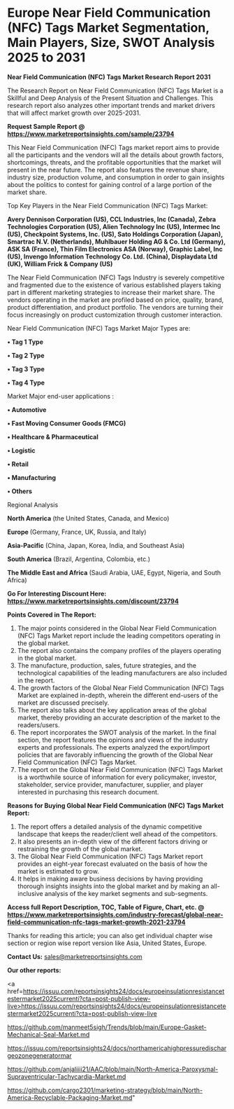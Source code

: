 # Europe Near Field Communication (NFC) Tags Market Segmentation, Main Players, Size, SWOT Analysis 2025 to 2031

<strong>Near Field Communication (NFC) Tags Market Research Report 2031</strong>

The Research Report on Near Field Communication (NFC) Tags Market is a Skillful and Deep Analysis of the Present Situation and Challenges. This research report also analyzes other important trends and market drivers that will affect market growth over 2025-2031.

<strong>Request Sample Report @ <a href=https://www.marketreportsinsights.com/sample/23794>https://www.marketreportsinsights.com/sample/23794</a></strong>

This Near Field Communication (NFC) Tags market report aims to provide all the participants and the vendors will all the details about growth factors, shortcomings, threats, and the profitable opportunities that the market will present in the near future. The report also features the revenue share, industry size, production volume, and consumption in order to gain insights about the politics to contest for gaining control of a large portion of the market share.

Top Key Players in the Near Field Communication (NFC) Tags Market:

<strong>Avery Dennison Corporation (US), CCL Industries, Inc (Canada), Zebra Technologies Corporation (US), Alien Technology Inc (US), Intermec Inc (US), Checkpoint Systems, Inc. (US), Sato Holdings Corporation (Japan), Smartrac N.V. (Netherlands), Muhlbauer Holding AG & Co. Ltd (Germany), ASK SA (France), Thin Film Electronics ASA (Norway), Graphic Label, Inc (US), Invengo Information Technology Co. Ltd. (China), Displaydata Ltd (UK), William Frick & Company (US)</strong>

The Near Field Communication (NFC) Tags Industry is severely competitive and fragmented due to the existence of various established players taking part in different marketing strategies to increase their market share. The vendors operating in the market are profiled based on price, quality, brand, product differentiation, and product portfolio. The vendors are turning their focus increasingly on product customization through customer interaction.

Near Field Communication (NFC) Tags Market Major Types are:

<strong>• Tag 1 Type

• Tag 2 Type

• Tag 3 Type

• Tag 4 Type</strong>

Market Major end-user applications :

<strong>• Automotive

• Fast Moving Consumer Goods (FMCG)

• Healthcare & Pharmaceutical

• Logistic

• Retail

• Manufacturing

• Others</strong>

Regional Analysis

</u><strong><b>North America</b></strong> (the United States, Canada, and Mexico)

<strong><b>Europe </b></strong>(Germany, France, UK, Russia, and Italy)

<strong><b>Asia-Pacific</b></strong> (China, Japan, Korea, India, and Southeast Asia)

<strong><b>South America</b></strong> (Brazil, Argentina, Colombia, etc.)

<strong><b>The Middle East and Africa</b></strong> (Saudi Arabia, UAE, Egypt, Nigeria, and South Africa)

<strong>Go For Interesting Discount Here: <a href=https://www.marketreportsinsights.com/discount/23794>https://www.marketreportsinsights.com/discount/23794</a></strong>

<strong>Points Covered in The Report:</strong>
<ol>
  <li>The major points considered in the Global Near Field Communication (NFC) Tags Market report include the leading competitors operating in the global market.</li>
  <li>The report also contains the company profiles of the players operating in the global market.</li>
  <li>The manufacture, production, sales, future strategies, and the technological capabilities of the leading manufacturers are also included in the report.</li>
  <li>The growth factors of the Global Near Field Communication (NFC) Tags Market are explained in-depth, wherein the different end-users of the market are discussed precisely.</li>
  <li>The report also talks about the key application areas of the global market, thereby providing an accurate description of the market to the readers/users.</li>
  <li>The report incorporates the SWOT analysis of the market. In the final section, the report features the opinions and views of the industry experts and professionals. The experts analyzed the export/import policies that are favorably influencing the growth of the Global Near Field Communication (NFC) Tags Market.</li>
  <li>The report on the Global Near Field Communication (NFC) Tags Market is a worthwhile source of information for every policymaker, investor, stakeholder, service provider, manufacturer, supplier, and player interested in purchasing this research document.</li>
</ol>
<strong>Reasons for Buying Global Near Field Communication (NFC) Tags Market Report:</strong>

<ol>
  <li>The report offers a detailed analysis of the dynamic competitive landscape that keeps the reader/client well ahead of the competitors.</li>
  <li>It also presents an in-depth view of the different factors driving or restraining the growth of the global market.</li>
  <li>The Global Near Field Communication (NFC) Tags Market report provides an eight-year forecast evaluated on the basis of how the market is estimated to grow.</li>
  <li>It helps in making aware business decisions by having providing thorough insights insights into the global market and by making an all-inclusive analysis of the key market segments and sub-segments.</li>
</ol>
<strong>Access full Report Description, TOC, Table of Figure, Chart, etc. @ <a href=https://www.marketreportsinsights.com/industry-forecast/global-near-field-communication-nfc-tags-market-growth-2021-23794>https://www.marketreportsinsights.com/industry-forecast/global-near-field-communication-nfc-tags-market-growth-2021-23794</a></strong>


Thanks for reading this article; you can also get individual chapter wise section or region wise report version like Asia, United States, Europe.

<strong>Contact Us:</strong>
sales@marketreportsinsights.com

<strong>Our other reports:</strong>

<a href=https://issuu.com/reportsinsights24/docs/europeinsulationresistancetestermarket2025currenti?cta=post-publish-view-live>https://issuu.com/reportsinsights24/docs/europeinsulationresistancetestermarket2025currenti?cta=post-publish-view-live</a>

<a href=https://github.com/manmeet5sigh/Trends/blob/main/Europe-Gasket-Mechanical-Seal-Market.md>https://github.com/manmeet5sigh/Trends/blob/main/Europe-Gasket-Mechanical-Seal-Market.md</a>

<a href=https://issuu.com/reportsinsights24/docs/northamericahighpressuredischargeozonegeneratormar>https://issuu.com/reportsinsights24/docs/northamericahighpressuredischargeozonegeneratormar</a>

<a href=https://github.com/anjaliiii21/AAC/blob/main/North-America-Paroxysmal-Supraventricular-Tachycardia-Market.md>https://github.com/anjaliiii21/AAC/blob/main/North-America-Paroxysmal-Supraventricular-Tachycardia-Market.md</a>

<a href=https://github.com/cargo2301/marketing-strategy/blob/main/North-America-Recyclable-Packaging-Market.md>https://github.com/cargo2301/marketing-strategy/blob/main/North-America-Recyclable-Packaging-Market.md</a>"
